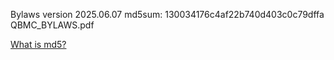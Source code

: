 Bylaws version 2025.06.07 md5sum: 
130034176c4af22b740d403c0c79dffa  QBMC_BYLAWS.pdf

[What is md5?](https://en.wikipedia.org/wiki/Md5sum)
